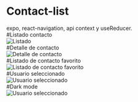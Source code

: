 # Contact-list
expo, react-navigation, api context y useReducer.
</br>
#Listado contacto
</br>
![Listado](https://github.com/elagosq/contact-list/blob/main/pantallazos/1.-Listacontacto.png)
</br>
#Detalle de contacto
</br>
![Detalle de contacto](https://github.com/elagosq/contact-list/blob/main/pantallazos/2.-detalle-contacto.png)
</br>
#Listado de contacto favorito
</br>
![Listado de contacto favorito](https://github.com/elagosq/contact-list/blob/main/pantallazos/3.-listadocontactfavorito.png)
</br>
#Usuario seleccionado
</br>
![Usuario seleccionado](https://github.com/elagosq/contact-list/blob/main/pantallazos/4.-usuarioseleccionado.png)
</br>
#Dark mode
</br>
![Usuario seleccionado](https://github.com/elagosq/contact-list/blob/main/pantallazos/5.-dark%20mode.png)
</br>
